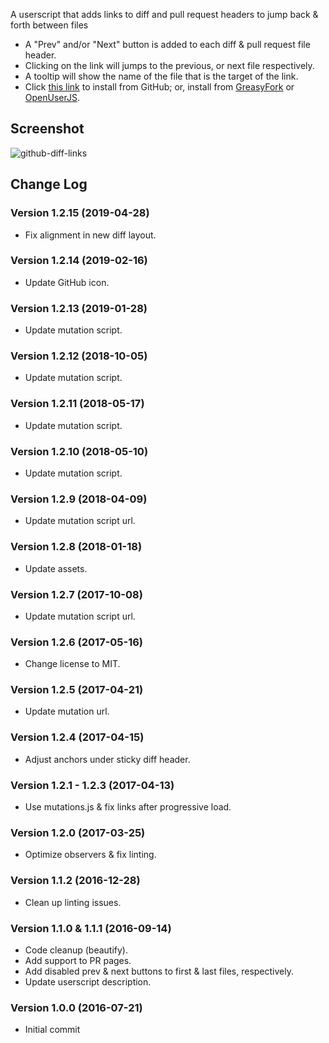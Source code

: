 A userscript that adds links to diff and pull request headers to jump back & forth between files

* A "Prev" and/or "Next" button is added to each diff & pull request file header.
* Clicking on the link will jumps to the previous, or next file respectively.
* A tooltip will show the name of the file that is the target of the link.
* Click [this link](https://raw.githubusercontent.com/Mottie/GitHub-userscripts/master/github-diff-links.user.js) to install from GitHub; or, install from [GreasyFork](https://greasyfork.org/en/scripts/21559-github-diff-links) or [OpenUserJS](https://openuserjs.org/scripts/Mottie/GitHub_Diff_Links).

## Screenshot

![github-diff-links](https://cloud.githubusercontent.com/assets/136959/17044228/cb7a4fd2-4f83-11e6-850a-d80829bcc676.gif)

## Change Log

### Version 1.2.15 (2019-04-28)

* Fix alignment in new diff layout.

### Version 1.2.14 (2019-02-16)

* Update GitHub icon.

### Version 1.2.13 (2019-01-28)

* Update mutation script.

### Version 1.2.12 (2018-10-05)

* Update mutation script.

### Version 1.2.11 (2018-05-17)

* Update mutation script.

### Version 1.2.10 (2018-05-10)

* Update mutation script.

### Version 1.2.9 (2018-04-09)

* Update mutation script url.

### Version 1.2.8 (2018-01-18)

* Update assets.

### Version 1.2.7 (2017-10-08)

* Update mutation script url.

### Version 1.2.6 (2017-05-16)

* Change license to MIT.

### Version 1.2.5 (2017-04-21)

* Update mutation url.

### Version 1.2.4 (2017-04-15)

* Adjust anchors under sticky diff header.

### Version 1.2.1 - 1.2.3 (2017-04-13)

* Use mutations.js & fix links after progressive load.

### Version 1.2.0 (2017-03-25)

* Optimize observers & fix linting.

### Version 1.1.2 (2016-12-28)

* Clean up linting issues.

### Version 1.1.0 & 1.1.1 (2016-09-14)

* Code cleanup (beautify).
* Add support to PR pages.
* Add disabled prev & next buttons to first & last files, respectively.
* Update userscript description.

### Version 1.0.0 (2016-07-21)

* Initial commit
